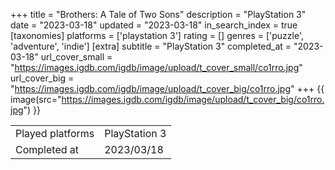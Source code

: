 +++
title = "Brothers: A Tale of Two Sons"
description = "PlayStation 3"
date = "2023-03-18"
updated = "2023-03-18"
in_search_index = true
[taxonomies]
platforms = ['playstation 3']
rating = []
genres = ['puzzle', 'adventure', 'indie']
[extra]
subtitle = "PlayStation 3"
completed_at = "2023-03-18"
url_cover_small = "https://images.igdb.com/igdb/image/upload/t_cover_small/co1rro.jpg"
url_cover_big = "https://images.igdb.com/igdb/image/upload/t_cover_big/co1rro.jpg"
+++
{{ image(src="https://images.igdb.com/igdb/image/upload/t_cover_big/co1rro.jpg") }}

|              |            |
| ------------ | ---------- |
| Played platforms    | PlayStation 3 |
| Completed at | 2023/03/18 |



